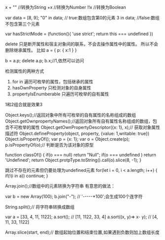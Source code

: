 x + "" //转换为String
+x //转换为Number
!!x //转换为Boolean

var data = [8, 9];
"0" in data; // true:数组包含第0的元素
3 in data; //false:数组不包含第三个元素


var hasStrictMode = (function(){
    'use strict';
    return this === undefined
})

delete 只是断开属性和宿主对象间的联系，不会去操作属性中的属性。
所以不会删除继承属性。
比如
a = {
    p: {
        x:1
    }
}

b = a.p;
delete a.p;
b.x;//1,依然可以访问

检测属性的两种方式

1. for in  遍历可枚举的属性，包括继承的属性
2. hasOwnProperty 只检测对象的自身属性
3. propertyIsEnumberable 只遍历可枚举的自有属性

1和2组合就是效果3

Object.keys();//返回对象中所有可枚举的自有属性的名称组成的数组
Object.getOwnpropertyNames();//返回对象所有自有属性名称组成的数组，包含不可枚举的属性
Object.getOwnPropertyDescriptor({x: 1}, x);// 获取对象属性描述符
Object.defineProperty(object, property, {value: 1,writable: true})
Object.isPropertyOf();
var p = {x: 1};
var o = Object.create(p);
p.isPropertyOf(o);// 判断是否为该对象的原型

function classOf() {
    if(o === null) return "Null";
    if(o === undefined ) return 'Undefined';
    return Object.protpType.toString().call(o).slice(8, -1);
}

跳过不存在的元素但仍要处理为undefined元素
for(let i = 0, i < a.length; i++) {
    if(!(i in a)) continue;
}

Array.join();//数组中的元素转换为字符串
有意思的做法：

var b = new Array(100);
b.join("-"); // '-----*100';会生成100个连字符

String.split();// 将字符串转换成数组


var a = [33, 4, 11, 1122];
a.sort(); // [11, 1122, 33, 4]
a.sort((x, y)=> x- y); // [4, 11, 33, 1122]

Array.slice(start, end);// 数组起始位置和结束位置,如果遇到负数则加上数组长度 